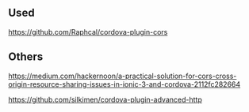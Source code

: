 

## Used
https://github.com/Raphcal/cordova-plugin-cors

## Others

https://medium.com/hackernoon/a-practical-solution-for-cors-cross-origin-resource-sharing-issues-in-ionic-3-and-cordova-2112fc282664

https://github.com/silkimen/cordova-plugin-advanced-http
